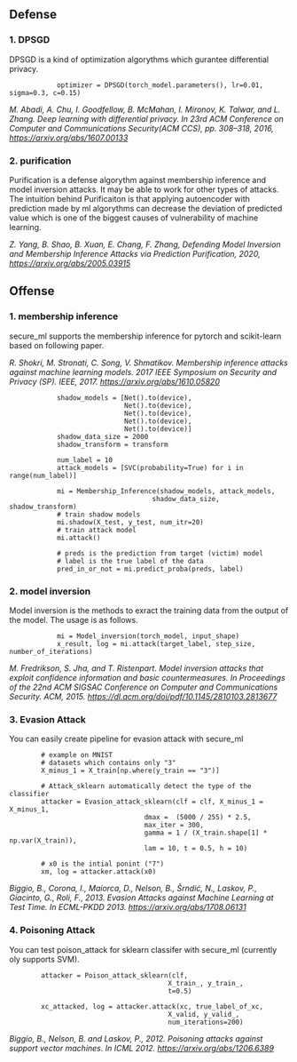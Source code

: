 ## Defense

### 1. DPSGD

DPSGD is a kind of optimization algorythms which gurantee differential privacy.

                optimizer = DPSGD(torch_model.parameters(), lr=0.01, sigma=0.3, c=0.15)

*M. Abadi, A. Chu, I. Goodfellow, B. McMahan, I. Mironov, K. Talwar, and L. Zhang. Deep learning with differential privacy. In 23rd ACM Conference on Computer and Communications Security(ACM CCS), pp. 308–318, 2016, https://arxiv.org/abs/1607.00133*


### 2. purification

Purification is a defense algorythm against membership inference and model inversion attacks.
It may be able to work for other types of attacks. The intuition behind Purificaiton is that
applying autoencoder with prediction made by ml algorythms can decrease the deviation of predicted value which
is one of the biggest causes of vulnerability of machine learning.

*Z. Yang, B. Shao, B. Xuan, E. Chang, F. Zhang, Defending Model Inversion and Membership Inference Attacks via Prediction Purification, 2020, https://arxiv.org/abs/2005.03915*

## Offense

### 1. membership inference

secure_ml supports the membership inference for pytorch and scikit-learn based on following paper.

 *R. Shokri, M. Stronati, C. Song, V. Shmatikov. Membership inference attacks against machine learning models. 2017 IEEE Symposium on Security and Privacy (SP). IEEE, 2017. https://arxiv.org/abs/1610.05820*

                shadow_models = [Net().to(device),
                                 Net().to(device),
                                 Net().to(device),
                                 Net().to(device),
                                 Net().to(device)]
                shadow_data_size = 2000
                shadow_transform = transform

                num_label = 10
                attack_models = [SVC(probability=True) for i in range(num_label)]

                mi = Membership_Inference(shadow_models, attack_models,
                                        shadow_data_size, shadow_transform)
                # train shadow models
                mi.shadow(X_test, y_test, num_itr=20)
                # train attack model
                mi.attack()

                # preds is the prediction from target (victim) model
                # label is the true label of the data
                pred_in_or_not = mi.predict_proba(preds, label)


### 2. model inversion

Model inversion is the methods to exract the training data from the output of the model.
The usage is as follows.

                mi = Model_inversion(torch_model, input_shape)
                x_result, log = mi.attack(target_label, step_size, number_of_iterations)


*M. Fredrikson, S. Jha, and T. Ristenpart. Model inversion attacks that exploit confidence information and basic countermeasures. In Proceedings of the 22nd ACM SIGSAC Conference on Computer and Communications Security. ACM, 2015. https://dl.acm.org/doi/pdf/10.1145/2810103.2813677*

### 3. Evasion Attack

You can easily create pipeline for evasion attack with secure_ml

            # example on MNIST
            # datasets which contains only "3"
            X_minus_1 = X_train[np.where(y_train == "3")]

            # Attack_sklearn automatically detect the type of the classifier
            attacker = Evasion_attack_sklearn(clf = clf, X_minus_1 = X_minus_1,
                                      dmax =  (5000 / 255) * 2.5,
                                      max_iter = 300,
                                      gamma = 1 / (X_train.shape[1] * np.var(X_train)),
                                      lam = 10, t = 0.5, h = 10)

            # x0 is the intial ponint ("7")
            xm, log = attacker.attack(x0)

*Biggio, B., Corona, I., Maiorca, D., Nelson, B., Šrndić, N., Laskov, P., Giacinto, G., Roli, F., 2013. Evasion Attacks against Machine Learning at Test Time. In ECML-PKDD 2013. https://arxiv.org/abs/1708.06131*

### 4. Poisoning Attack

You can test poison_attack for sklearn classifer with secure_ml (currently oly supports SVM).

            attacker = Poison_attack_sklearn(clf,
                                            X_train_, y_train_,
                                            t=0.5)

            xc_attacked, log = attacker.attack(xc, true_label_of_xc,
                                            X_valid, y_valid_,
                                            num_iterations=200)

*Biggio, B., Nelson, B. and Laskov, P., 2012. Poisoning attacks against support vector machines. In ICML 2012. https://arxiv.org/abs/1206.6389*
